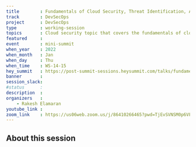 ```yaml
---
title        : Fundamentals of Cloud Security, Threat Identification, AWS Services
track        : DevSecOps
project      : DevSecOps
type         : working-session
topics       : Cloud security topic that covers the fundamentals of cloud, Threat Identification, AWS Services
featured     :
event        : mini-summit
when_year    : 2022
when_month   : Jan
when_day     : Thu
when_time    : WS-14-15
hey_summit   : https://post-summit-sessions.heysummit.com/talks/fundamentals-of-cloud-security-threat-identification-aws-services/
banner       : 
session_slack:
#status      : 
description  :
organizers   :
    - Rakesh Elamaran    
youtube_link : 
zoom_link    : https://us06web.zoom.us/j/86410266465?pwd=TjEvSVNSM0p6VFpRK2M4amhyc0xtUT09
---
```


## About this session

